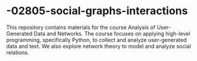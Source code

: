 # -02805-social-graphs-interactions
This repository contains materials for the course Analysis of User-Generated Data and Networks. The course focuses on applying high-level programming, specifically Python, to collect and analyze user-generated data and text. We also explore network theory to model and analyze social relations.
